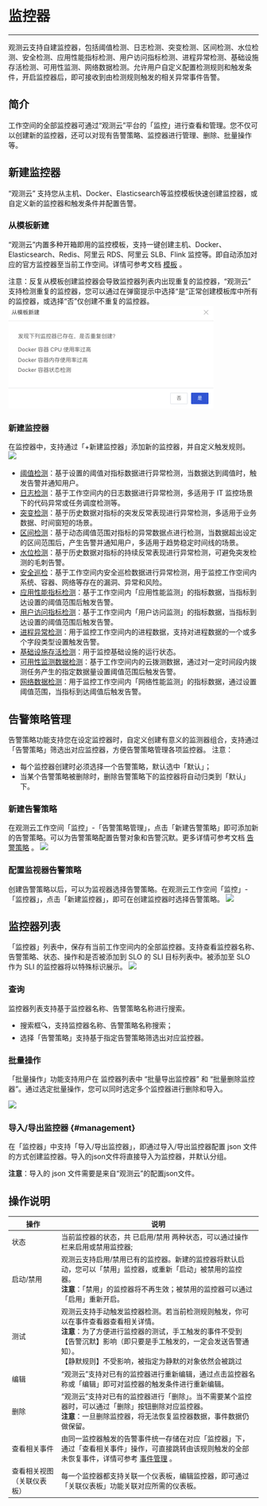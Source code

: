 # 监控器
---

观测云支持自建监控器，包括阈值检测、日志检测、突变检测、区间检测、水位检测、安全检测、应用性能指标检测、用户访问指标检测、进程异常检测、基础设施存活检测、可用性监测、网络数据检测。允许用户自定义配置检测规则和触发条件，开启监控器后，即可接收到由检测规则触发的相关异常事件告警。

## 简介

工作空间的全部监控器可通过“观测云”平台的「监控」进行查看和管理。您不仅可以创建新的监控器，还可以对现有告警策略、监控器进行管理、删除、批量操作等。

## 新建监控器

“观测云” 支持您从主机、Docker、Elasticsearch等监控模板快速创建监控器，或自定义新的监控器和触发条件并配置告警。

### 从模板新建

“观测云”内置多种开箱即用的监控模板，支持一键创建主机、Docker、Elasticsearch、Redis、阿里云 RDS、阿里云 SLB、Flink 监控等。即自动添加对应的官方监控器至当前工作空间。详情可参考文档 [模板](../template.md) 。

注意：反复从模板创建监控器会导致监控器列表内出现重复的监控器，“观测云” 支持检测重复的监控器，您可以通过在弹窗提示中选择“是”正常创建模板库中所有的监控器，或选择“否”仅创建不重复的监控器。
![](../img/image_8.png)

### 新建监控器

在监控器中，支持通过「+新建监控器」添加新的监控器，并自定义触发规则。
![](../img/monitor1.png)

- [阈值检测](threshold-detection.md)：基于设置的阈值对指标数据进行异常检测，当数据达到阈值时，触发告警并通知用户。
- [日志检测](log-detection.md)：基于工作空间内的日志数据进行异常检测，多适用于 IT 监控场景下的代码异常或任务调度检测等。
- [突变检测](mutation-detection.md)：基于历史数据对指标的突发反常表现进行异常检测，多适用于业务数据、时间窗短的场景。
- [区间检测](interval-detection.md)：基于动态阈值范围对指标的异常数据点进行检测，当数据超出设定的区间范围后，产生告警并通知用户，多适用于趋势稳定时间线的场景。
- [水位检测](water-level-detection.md)：基于历史数据对指标的持续反常表现进行异常检测，可避免突发检测的毛刺告警。
- [安全巡检](security_checker.md)：基于工作空间内安全巡检数据进行异常检测，用于监控工作空间内系统、容器、网络等存在的漏洞、异常和风险。
- [应用性能指标检测](application-performance-detection.md)：基于工作空间内「应用性能监测」的指标数据，当指标到达设置的阈值范围后触发告警。
- [用户访问指标检测](real-user-detection.md)：基于工作空间内「用户访问监测」的指标数据，当指标到达设置的阈值范围后触发告警。
-  [进程异常检测](processes-detection.md)：用于监控工作空间内的进程数据，支持对进程数据的一个或多个字段类型设置触发告警。
- [基础设施存活检测](infrastructure-detection.md)：用于监控基础设施的运行状态。
- [可用性监测数据检测](usability-detection.md)：基于工作空间内的云拨测数据，通过对一定时间段内拨测任务产生的指定数据量设置阈值范围后触发告警。
- [网络数据检测](network-detection.md)：用于监控工作空间内「网络性能监测」的指标数据，通过设置阈值范围，当指标到达阈值后触发告警。

## 告警策略管理

告警策略功能支持您在设定监控器时，自定义创建有意义的监测器组合，支持通过「告警策略」筛选出对应监控器，方便告警策略管理各项监控器。
注意：

- 每个监控器创建时必须选择一个告警策略，默认选中「默认」；
- 当某个告警策略被删除时，删除告警策略下的监控器将自动归类到「默认」下。

### 新建告警策略

在观测云工作空间「监控」-「告警策略管理」，点击「新建告警策略」即可添加新的告警策略。可以为告警策略配置告警对象和告警沉默。更多详情可参考文档 [告警策略](../alert-setting.md) 。
![](../img/monitor2.png)

### 配置监视器告警策略

创建告警策略以后，可以为监视器选择告警策略。在观测云工作空间「监控」-「监控器」，点击「新建监控器」，即可在创建监控器时选择告警策略。
![](../img/6.monitor03.png)

## 监控器列表

「监控器」列表中，保存有当前工作空间内的全部监控器。支持查看监控器名称、 告警策略、状态、操作和是否被添加到 SLO 的 SLI 目标列表中。被添加至 SLO 作为 SLI 的监控器将以特殊标识展示。
![](../img/monitor3.png)

### 查询

监控器列表支持基于监控器名称、告警策略名称进行搜索。

- 搜索框🔍，支持监控器名称、告警策略名称搜索；
- 选择「告警策略」支持基于指定告警策略筛选出对应监控器。

### 批量操作

「批量操作」功能支持用户在 监控器列表中  “批量导出监控器” 和 “批量删除监控器”。通过选定批量操作，您可以同时选定多个监控器进行删除和导入。

![](../img/monitor4.png)

### 导入/导出监控器 {#management}

在「监控器」中支持「导入/导出监控器」，即通过导入/导出监控器配置 json 文件的方式创建监控器。导入的json文件将直接导入为监控器，并默认分组。

**注意**：导入的 json 文件需要是来自“观测云”的配置json文件。

## 操作说明
| **操作** | **说明** |
| --- | --- |
| 状态 | 当前监控器的状态，共 已启用/禁用 两种状态，可以通过操作栏来启用或禁用监控器; |
| 启动/禁用 | 观测云支持启用/禁用已有的监控器。新建的监控器将默认启动，您可以「禁用」监控器，或重新「启动」被禁用的监控器。<br>**注意**：「禁用」的监控器将不再生效；被禁用的监控器可以通过「启用」重新开启。 |
| 测试 | 观测云支持手动触发监控器检测。若当前检测规则触发，你可以在事件查看器查看相关详情。<br>**注意**：为了方便进行监控器的测试，手工触发的事件不受到【告警沉默】影响（即只要是手工触发的，一定会发送告警通知）。<br>【静默规则】不受影响，被指定为静默的对象依然会被跳过 |
| 编辑 | “观测云”支持对已有的监控器进行重新编辑，通过点击监控器名称或「编辑」即可对监控器的触发条件进行重新编辑。 |
| 删除 | “观测云”支持对已有的监控器进行「删除」。当不需要某个监控器时，可以通过「删除」按钮删除对应监控器。<br>**注意**：一旦删除监控器，将无法恢复监控器数据，事件数据仍做保留。 |
| 查看相关事件 | 由同一监控器触发的告警事件统一存储在对应「监控器」下，通过「查看相关事件」操作，可直接跳转由该规则触发的全部未恢复事件，详情可参考 [事件管理](../../events/explorer.md) 。 |
| 查看相关视图（关联仪表板） | 每一个监控器都支持关联一个仪表板，编辑监控器，即可通过「关联仪表板」功能关联对应所需的仪表板。 |
